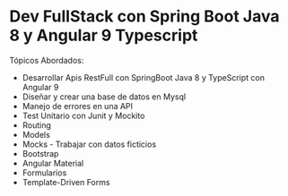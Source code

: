 # Dev FullStack con Spring Boot Java 8 y Angular 9 Typescript

Tópicos Abordados:
   - Desarrollar Apis RestFull con SpringBoot Java 8 y TypeScript con Angular 9	
   - Diseñar y crear una base de datos en Mysql
   - Manejo de errores en una API
   - Test Unitario con Junit y Mockito
   - Routing
   - Models
   - Mocks - Trabajar con datos ficticios
   - Bootstrap
   - Angular Material
   - Formularios
   - Template-Driven Forms